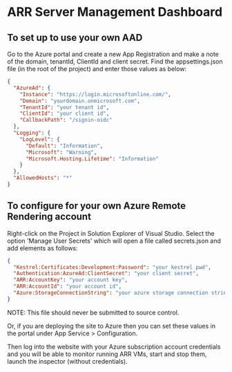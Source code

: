 # ARR Server Management Dashboard

## To set up to use your own AAD 
Go to the Azure portal and create a new App Registration and make a note of the domain, tenantId, ClientId and client secret. Find the appsettings.json file (in the root of the project) and enter those values as below:

```json
{
  "AzureAd": {
    "Instance": "https://login.microsoftonline.com/",
    "Domain": "yourdomain.onmicrosoft.com",
    "TenantId": "your tenant id",
    "ClientId": "your client id",
    "CallbackPath": "/signin-oidc"
  },
  "Logging": {
    "LogLevel": {
      "Default": "Information",
      "Microsoft": "Warning",
      "Microsoft.Hosting.Lifetime": "Information"
    }
  },
  "AllowedHosts": "*"
}
```

## To configure for your own Azure Remote Rendering account 
Right-click on the Project in Solution Explorer of Visual Studio. Select the option 'Manage User Secrets' which will open a file called secrets.json and add elements as follows:

```json
{
  "Kestrel:Certificates:Development:Password": "your kestrel pwd",
  "Authentication:AzureAd:ClientSecret": "your client secret",
  "ARR:AccountKey": "your account key",
  "ARR:AccountId": "your account id",
  "Azure:StorageConnectionString": "your azure storage connection string"
}
```

NOTE: This file should never be submitted to source control.

Or, if you are deploying the site to Azure then you can set these values in the portal under App Service > Configuration.

Then log into the website with your Azure subscription account credentials and you will be able to monitor running ARR VMs, start and stop them, launch the inspector (without credentials).
